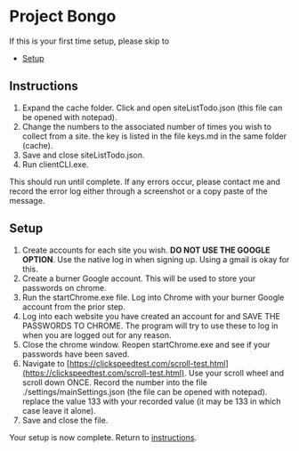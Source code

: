 # Project Bongo

If this is your first time setup, please skip to 
- [Setup](#setup)

## Instructions
1. Expand the cache folder. Click and open siteListTodo.json (this file can be opened with notepad). 
2. Change the numbers to the associated number of times you wish to collect from a site. the key is listed in the file keys.md in the same folder (cache).
3. Save and close siteListTodo.json.
4. Run clientCLI.exe.

This should run until complete. 
If any errors occur, please contact me and record the error log either through a screenshot or a copy paste of the message. 





## Setup

1. Create accounts for each site you wish. **DO NOT USE THE GOOGLE OPTION**. Use the native log in when signing up. Using a gmail is okay for this. 
2. Create a burner Google account. This will be used to store your passwords on chrome. 
3. Run the startChrome.exe file. Log into Chrome with your burner Google account from the prior step. 
4. Log into each website you have created an account for and SAVE THE PASSWORDS TO CHROME. The program will try to use these to log in when you are logged out for any reason.
5. Close the chrome window. Reopen startChrome.exe and see if your passwords have been saved. 
6. Navigate to [https://clickspeedtest.com/scroll-test.html](https://clickspeedtest.com/scroll-test.html). Use your scroll wheel and scroll down ONCE. Record the number into the file ./settings/mainSettings.json (the file can be opened with notepad). replace the value 133 with your recorded value (it may be 133 in which case leave it alone). 
7. Save and close the file.


Your setup is now complete. Return to [instructions](#instructions).

